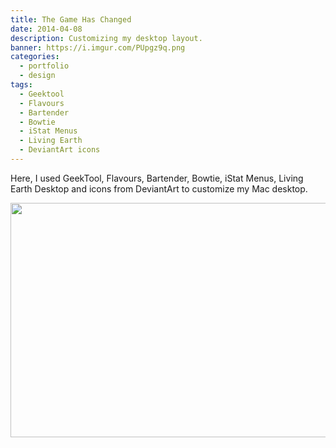 ```yaml
---
title: The Game Has Changed
date: 2014-04-08
description: Customizing my desktop layout.
banner: https://i.imgur.com/PUpgz9q.png
categories:
  - portfolio
  - design
tags:
  - Geektool
  - Flavours
  - Bartender
  - Bowtie
  - iStat Menus
  - Living Earth
  - DeviantArt icons
---
```


Here, I used GeekTool, Flavours, Bartender, Bowtie, iStat Menus, Living Earth Desktop and icons from DeviantArt to customize my Mac desktop.

<p class="centered">
  <img src="https://i.imgur.com/PUpgz9q.png" style="width:600px;height:375px">
</p>
